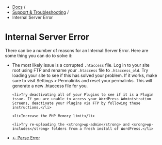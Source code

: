 <div class="row-fluid">
	<div class="span12">
		<ul class="breadcrumb">
  			<li><a href="http://docs.pagelines.com/">Docs</a> <span class="divider">/</span></li>
  			<li><a href="http://docs.pagelines.com/support-troubleshooting">Support & Troubleshooting</a> <span class="divider">/</span></li>
  			<li class="active">Internal Server Error</li>
		</ul>
	</div>
</div>

# Internal Server Error #

There can be a number of reasons for an Internal Server Error. Here are some thing you can do to solve it:

<ul>
	<li>The most likely issue is a corrupted <code>.htaccess</code> file. Log in to your site root using FTP and rename your <code>.htaccess</code> file to <code>.htaccess_old</code>. Try loading your site to see if this has solved your problem. If it works, make sure to visit Settings > Permalinks and reset your permalinks. This will generate a new .htaccess file for you.</li>

	<li>Try deactivating all of your Plugins to see if it is a Plugin issue. If you are unable to access your WordPress Administration Screens, deactivate your Plugins via FTP by following these instructions.</li>

	<li>Increase the PHP Memory limit</li>

	<li>Try re-uploading the <strong>wp-admin</strong> and <srong>wp-includes</strong> folders from a fresh install of WordPress.</li>
</ul>

<div class="row-fluid">
	<div class="span12">
		<ul class="pager">
			<li class="pull-left"><a href="http://docs.pagelines.com/support-troubleshooting/Parse Error">&larr; Parse Error</a></li>
		</ul>
	</div>
</div>
